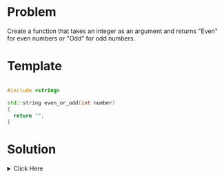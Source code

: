 # Problem

Create a function that takes an integer as an argument and returns "Even" for even numbers or "Odd" for odd numbers.

# Template

```cpp

#include <string>

std::string even_or_odd(int number) 
{
  return "";
}

```

# Solution

<details>
	<summary> Click Here </summary>

```cpp

#include <string>

using namespace std;

string even_or_odd(int number) 
{
  if(number % 2 == 0){
      return "Even";
  }else{
      return "Odd";
  }
}

```
</details>
